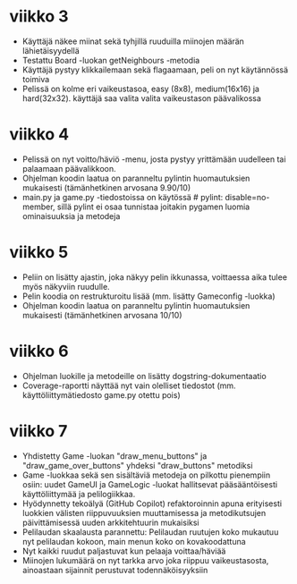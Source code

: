 # viikko 3
- Käyttäjä näkee miinat sekä tyhjillä ruuduilla miinojen määrän lähietäisyydellä
- Testattu Board -luokan getNeighbours -metodia
- Käyttäjä pystyy klikkailemaan sekä flagaamaan, peli on nyt käytännössä toimiva
- Pelissä on kolme eri vaikeustasoa, easy (8x8), medium(16x16) ja hard(32x32). käyttäjä saa valita valita vaikeustason päävalikossa

# viikko 4
- Pelissä on nyt voitto/häviö -menu, josta pystyy yrittämään uudelleen tai palaamaan päävalikkoon.
- Ohjelman koodin laatua on paranneltu pylintin huomautuksien mukaisesti (tämänhetkinen arvosana 9.90/10)
- main.py ja game.py -tiedostoissa on käytössä # pylint: disable=no-member, sillä pylint ei osaa tunnistaa joitakin pygamen luomia ominaisuuksia ja metodeja

# viikko 5
- Peliin on lisätty ajastin, joka näkyy pelin ikkunassa, voittaessa aika tulee myös näkyviin ruudulle.
- Pelin koodia on restrukturoitu lisää (mm. lisätty Gameconfig -luokka)
- Ohjelman koodin laatua on paranneltu pylintin huomautuksien mukaisesti (tämänhetkinen arvosana 10/10)

# viikko 6
- Ohjelman luokille ja metodeille on lisätty dogstring-dokumentaatio
- Coverage-raportti näyttää nyt vain olelliset tiedostot (mm. käyttöliittymätiedosto game.py otettu pois)

# viikko 7
- Yhdistetty Game -luokan "draw_menu_buttons" ja "draw_game_over_buttons" yhdeksi "draw_buttons" metodiksi
- Game -luokkaa sekä sen sisältäviä metodeja on pilkottu pienempiin osiin: uudet GameUI ja GameLogic -luokat hallitsevat pääsääntöisesti käyttöliittymää ja pelilogiikkaa.
- Hyödynnetty tekoälyä (GitHub Copilot) refaktoroinnin apuna erityisesti luokkien välisten riippuvuuksien muuttamisessa ja metodikutsujen päivittämisessä uuden arkkitehtuurin mukaisiksi
- Pelilaudan skaalausta parannettu: Pelilaudan ruutujen koko mukautuu nyt pelilaudan kokoon, main menun koko on kovakoodattuna
- Nyt kaikki ruudut paljastuvat kun pelaaja voittaa/häviää
- Miinojen lukumäärä on nyt tarkka arvo joka riippuu vaikeustasosta, ainoastaan sijainnit perustuvat todennäköisyyksiin